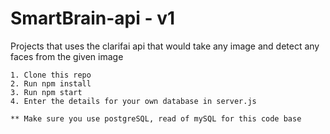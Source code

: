 # SmartBrain-api - v1

Projects that uses the clarifai api that would take any image and detect any faces from the given image

	1. Clone this repo
	2. Run npm install
	3. Run npm start
	4. Enter the details for your own database in server.js
	
	** Make sure you use postgreSQL, read of mySQL for this code base